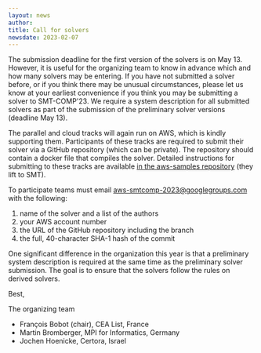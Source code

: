 ```yaml
---
layout: news
author:
title: Call for solvers
newsdate: 2023-02-07
---
```


The submission deadline for the first version of the solvers is on May 13.
However, it is useful for the organizing team to know in advance
which and how many solvers may be entering. If you have not submitted
a solver before, or if you think there may be unusual circumstances,
please let us know at your earliest convenience if you think you may
be submitting a solver to SMT-COMP'23. We require a system
description for all submitted solvers as part of the submission of the
preliminary solver versions (deadline May 13).

The parallel and cloud tracks will again run on AWS, which is kindly
supporting them. Participants of these tracks are required to submit
their solver via a GitHub repository (which can be private). The
repository should contain a docker file that compiles the
solver. Detailed instructions for submitting to these tracks are
available [in the aws-samples repository](https://github.com/aws-samples/aws-batch-comp-infrastructure-sample)
(they lift to SMT).

To participate teams must email [aws-smtcomp-2023@googlegroups.com](mailto:aws-smtcomp-2023@googlegroups.com) with
the following:

1. name of the solver and a list of the authors
2. your AWS account number
3. the URL of the GitHub repository including the branch
4. the full, 40-character SHA-1 hash of the commit

One significant difference in the organization this year is that a preliminary system description is required at the same time as the preliminary solver submission. The goal is to ensure that the solvers follow the rules on derived solvers.


Best,

The organizing team

* François Bobot (chair), CEA List, France
* Martin Bromberger, MPI for Informatics, Germany
* Jochen Hoenicke, Certora, Israel
